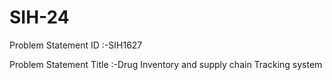 # SIH-24


Problem Statement ID :-SIH1627


Problem Statement Title	:-Drug Inventory and supply chain Tracking system

